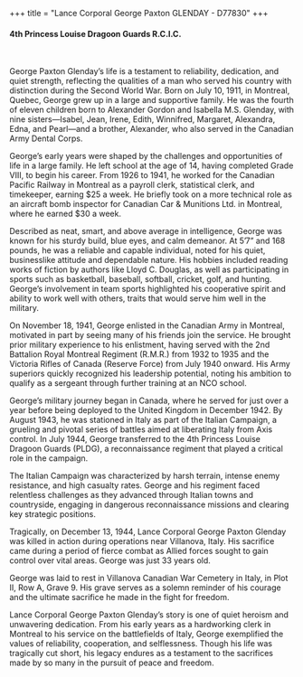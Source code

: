 +++
title = "Lance Corporal George Paxton GLENDAY - D77830"
+++

#### 4th Princess Louise Dragoon Guards R.C.I.C.
<br>


George Paxton Glenday’s life is a testament to reliability, dedication, and quiet strength, reflecting the qualities of a man who served his country with distinction during the Second World War. 
Born on July 10, 1911, in Montreal, Quebec, George grew up in a large and supportive family. He was the fourth of eleven children born to Alexander Gordon and Isabella M.S. Glenday, with nine sisters—Isabel, Jean, Irene, Edith, Winnifred, Margaret, Alexandra, Edna, and Pearl—and a brother, Alexander, who also served in the Canadian Army Dental Corps.

George’s early years were shaped by the challenges and opportunities of life in a large family. He left school at the age of 14, having completed Grade VIII, to begin his career. From 1926 to 1941, he worked for the Canadian Pacific Railway in Montreal as a payroll clerk, statistical clerk, and timekeeper, earning $25 a week. He briefly took on a more technical role as an aircraft bomb inspector for Canadian Car & Munitions Ltd. in Montreal, where he earned $30 a week.

Described as neat, smart, and above average in intelligence, George was known for his sturdy build, blue eyes, and calm demeanor. At 5’7” and 168 pounds, he was a reliable and capable individual, noted for his quiet, businesslike attitude and dependable nature. His hobbies included reading works of fiction by authors like Lloyd C. Douglas, as well as participating in sports such as basketball, baseball, softball, cricket, golf, and hunting. George’s involvement in team sports highlighted his cooperative spirit and ability to work well with others, traits that would serve him well in the military.

On November 18, 1941, George enlisted in the Canadian Army in Montreal, motivated in part by seeing many of his friends join the service. He brought prior military experience to his enlistment, having served with the 2nd Battalion Royal Montreal Regiment (R.M.R.) from 1932 to 1935 and the Victoria Rifles of Canada (Reserve Force) from July 1940 onward. His Army superiors quickly recognized his leadership potential, noting his ambition to qualify as a sergeant through further training at an NCO school.

George’s military journey began in Canada, where he served for just over a year before being deployed to the United Kingdom in December 1942. 
By August 1943, he was stationed in Italy as part of the Italian Campaign, a grueling and pivotal series of battles aimed at liberating Italy from Axis control. In July 1944, George transferred to the 4th Princess Louise Dragoon Guards (PLDG), a reconnaissance regiment that played a critical role in the campaign.

The Italian Campaign was characterized by harsh terrain, intense enemy resistance, and high casualty rates. George and his regiment faced relentless challenges as they advanced through Italian towns and countryside, engaging in dangerous reconnaissance missions and clearing key strategic positions.

Tragically, on December 13, 1944, Lance Corporal George Paxton Glenday was killed in action during operations near Villanova, Italy. His sacrifice came during a period of fierce combat as Allied forces sought to gain control over vital areas. George was just 33 years old.

George was laid to rest in Villanova Canadian War Cemetery in Italy, in Plot II, Row A, Grave 9. His grave serves as a solemn reminder of his courage and the ultimate sacrifice he made in the fight for freedom.

Lance Corporal George Paxton Glenday’s story is one of quiet heroism and unwavering dedication. From his early years as a hardworking clerk in Montreal to his service on the battlefields of Italy, George exemplified the values of reliability, cooperation, and selflessness. 
Though his life was tragically cut short, his legacy endures as a testament to the sacrifices made by so many in the pursuit of peace and freedom.

